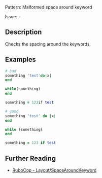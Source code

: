 Pattern: Malformed space around keyword

Issue: -

## Description

Checks the spacing around the keywords.

## Examples

```ruby
# bad
something 'test'do|x|
end

while(something)
end

something = 123if test

# good
something 'test' do |x|
end

while (something)
end

something = 123 if test
```

## Further Reading

* [RuboCop - Layout/SpaceAroundKeyword](https://docs.rubocop.org/rubocop/cops_layout.html#layoutspacearoundkeyword)

